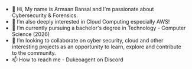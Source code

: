 - 👋 Hi, My name is Armaan Bansal and I'm passionate about Cybersecurity & Forensics. 
- 👀 I’m also deeply interested in Cloud Computing especially AWS!
- 🌱 I’m currently pursuing a bachelor's degree in Technology - Computer Science (2026)
- 💞️ I’m looking to collaborate on cyber security, cloud and other interesting projects as an opportunity to learn, explore and contribute to the community.
- 📫 How to reach me - Dukeoagent on Discord

<!---
Dukeoagent/Dukeoagent is a ✨ special ✨ repository because its `README.md` (this file) appears on your GitHub profile.
You can click the Preview link to take a look at your changes.
--->
